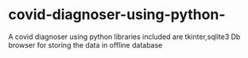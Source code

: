 # covid-diagnoser-using-python-
A covid diagnoser using python 
libraries included are tkinter,sqlite3
Db browser for storing the data in offline database

